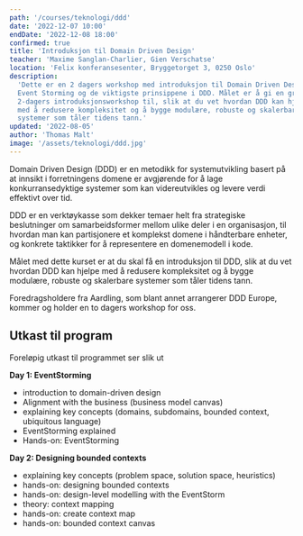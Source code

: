 ```yaml
---
path: '/courses/teknologi/ddd'
date: '2022-12-07 10:00'
endDate: '2022-12-08 18:00'
confirmed: true
title: 'Introduksjon til Domain Driven Design'
teacher: 'Maxime Sanglan-Charlier, Gien Verschatse'
location: 'Felix konferansesenter, Bryggetorget 3, 0250 Oslo'
description:
  'Dette er en 2 dagers workshop med introduksjon til Domain Driven Design,
  Event Storming og de viktigste prinsippene i DDD. Målet er å gi en grundig
  2-dagers introduksjonsworkshop til, slik at du vet hvordan DDD kan hjelpe
  med å redusere kompleksitet og å bygge modulære, robuste og skalerbare
  systemer som tåler tidens tann.'
updated: '2022-08-05'
author: 'Thomas Malt'
image: '/assets/teknologi/ddd.jpg'
---
```


Domain Driven Design (DDD) er en metodikk for systemutvikling basert på at
innsikt i forretningens domene er avgjørende for å lage konkurransedyktige
systemer som kan videreutvikles og levere verdi effektivt over tid.

DDD er en verktøykasse som dekker temaer helt fra strategiske beslutninger om
samarbeidsformer mellom ulike deler i en organisasjon, til hvordan man kan
partisjonere et komplekst domene i håndterbare enheter, og konkrete taktikker
for å representere en domenemodell i kode.

Målet med dette kurset er at du skal få en introduksjon til DDD, slik at du
vet hvordan DDD kan hjelpe med å redusere kompleksitet og å bygge modulære,
robuste og skalerbare systemer som tåler tidens tann.

Foredragsholdere fra Aardling, som blant annet arrangerer DDD Europe, kommer
og holder en to dagers workshop for oss.

## Utkast til program

Foreløpig utkast til programmet ser slik ut

**Day 1: EventStorming**

- introduction to domain-driven design
- Alignment with the business (business model canvas)
- explaining key concepts (domains, subdomains, bounded context, ubiquitous
  language)
- EventStorming explained
- Hands-on: EventStorming

**Day 2: Designing bounded contexts**

- explaining key concepts (problem space, solution space, heuristics)
- hands-on: designing bounded contexts
- hands-on: design-level modelling with the EventStorm
- theory: context mapping
- hands-on: create context map
- hands-on: bounded context canvas

